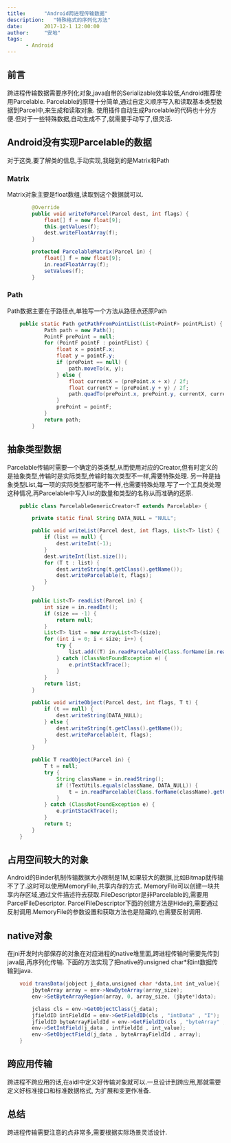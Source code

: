 ```yaml
---
title:      "Android跨进程传输数据"
description:   "特殊格式的序列化方法"
date:       2017-12-1 12:00:00
author:     "安地"
tags:
      - Android
---
```


## 前言

跨进程传输数据需要序列化对象,java自带的Serializable效率较低,Android推荐使用Parcelable.
Parcelable的原理十分简单,通过自定义顺序写入和读取基本类型数据到Parcel中,来生成和读取对象.
使用插件自动生成Parcelable的代码也十分方便.但对于一些特殊数据,自动生成不了,就需要手动写了,很灵活.

## Android没有实现Parcelable的数据

对于这类,要了解类的信息,手动实现,我碰到的是Matrix和Path

### Matrix

Matrix对象主要是float数组,读取到这个数据就可以.

``` java
        @Override
        public void writeToParcel(Parcel dest, int flags) {
            float[] f = new float[9];
            this.getValues(f);
            dest.writeFloatArray(f);
        }

        protected ParcelableMatrix(Parcel in) {
            float[] f = new float[9];
            in.readFloatArray(f);
            setValues(f);
        }
```
###  Path
Path数据主要在于路径点,单独写一个方法从路径点还原Path
``` java
    public static Path getPathFromPointList(List<PointF> pointFList) {
            Path path = new Path();
            PointF prePoint = null;
            for (PointF pointF : pointFList) {
                float x = pointF.x;
                float y = pointF.y;
                if (prePoint == null) {
                    path.moveTo(x, y);
                } else {
                    float currentX = (prePoint.x + x) / 2f;
                    float currentY = (prePoint.y + y) / 2f;
                    path.quadTo(prePoint.x, prePoint.y, currentX, currentY);
                }
                prePoint = pointF;
            }
            return path;
        }
```
## 抽象类型数据

Parcelable传输时需要一个确定的类类型,从而使用对应的Creator,但有时定义的是抽象类型,传输时是实际类型,传输时每次类型不一样,需要特殊处理.
另一种是抽象类型List,每一项的实际类型都可能不一样,也需要特殊处理.写了一个工具类处理这种情况,再Parcelable中写入list的数量和类型的名称从而准确的还原.
``` java
    public class ParcelableGenericCreator<T extends Parcelable> {

        private static final String DATA_NULL = "NULL";

        public void writeList(Parcel dest, int flags, List<T> list) {
            if (list == null) {
                dest.writeInt(-1);
            }
            dest.writeInt(list.size());
            for (T t : list) {
                dest.writeString(t.getClass().getName());
                dest.writeParcelable(t, flags);
            }
        }

        public List<T> readList(Parcel in) {
            int size = in.readInt();
            if (size == -1) {
                return null;
            }
            List<T> list = new ArrayList<T>(size);
            for (int i = 0; i < size; i++) {
                try {
                    list.add((T) in.readParcelable(Class.forName(in.readString()).getClassLoader()));
                } catch (ClassNotFoundException e) {
                    e.printStackTrace();
                }
            }
            return list;
        }

        public void writeObject(Parcel dest, int flags, T t) {
            if (t == null) {
                dest.writeString(DATA_NULL);
            } else {
                dest.writeString(t.getClass().getName());
                dest.writeParcelable(t, flags);
            }
        }

        public T readObject(Parcel in) {
            T t = null;
            try {
                String className = in.readString();
                if (!TextUtils.equals(className, DATA_NULL)) {
                    t = in.readParcelable(Class.forName(className).getClassLoader());
                }
            } catch (ClassNotFoundException e) {
                e.printStackTrace();
            }
            return t;
        }
    }
```
## 占用空间较大的对象

Android的Binder机制传输数据大小限制是1M,如果较大的数据,比如Bitmap就传输不了了.这时可以使用MemoryFile,共享内存的方式.
MemoryFile可以创建一块共享内存区域,通过文件描述符去获取.FileDescriptor是非Parcelable的,需要用ParcelFileDescriptor.
ParcelFileDescriptor下面的创建方法是Hide的,需要通过反射调用.MemoryFile的参数设置和获取方法也是隐藏的,也需要反射调用.


## native对象

在jni开发时内部保存的对象在对应进程的native堆里面,跨进程传输时需要先传到java层,再序列化传输.
下面的方法实现了把native的unsigned char*和int数据传输到java.
``` java
    void transData(jobject j_data,unsigned char *data,int int_value){
        jbyteArray array = env->NewByteArray(array_size);
        env->SetByteArrayRegion(array, 0, array_size, (jbyte*)data);

        jclass cls = env->GetObjectClass(j_data);
        jfieldID intFieldId = env->GetFieldID(cls , "intData" , "I");
        jfieldID byteArrayFieldId = env->GetFieldID(cls , "byteArray" , "[B");
        env->SetIntField(j_data , intFieldId , int_value);
        env->SetObjectField(j_data , byteArrayFieldId , array);
    }
```
## 跨应用传输

跨进程不跨应用的话,在aidl中定义好传输对象就可以.一旦设计到跨应用,那就需要定义好标准接口和标准数据格式,
为扩展和变更作准备.

## 总结

跨进程传输需要注意的点非常多,需要根据实际场景灵活设计.